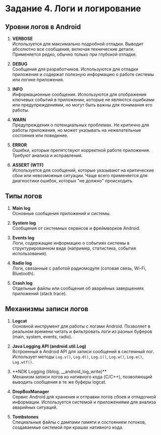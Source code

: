 # Задание 4. Логи и логирование

## Уровни логов в Android

1.  **VERBOSE**\
    Используется для максимально подробной отладки. Выводит абсолютно
    все сообщения, включая технические детали. Применяется редко, обычно
    только при глубокой отладке.

2.  **DEBUG**\
    Сообщения для разработчиков. Используются для отладки приложения и
    содержат полезную информацию о работе системы или логике приложения.

3.  **INFO**\
    Информационные сообщения. Используются для отображения ключевых
    событий в приложении, которые не являются ошибками или
    предупреждениями, но могут быть важны для понимания его работы.

4.  **WARN**\
    Предупреждения о потенциальных проблемах. Не критично для работы
    приложения, но может указывать на нежелательные состояния или
    поведение.

5.  **ERROR**\
    Ошибки, которые препятствуют корректной работе приложения. Требуют
    анализа и исправления.

6.  **ASSERT (WTF)**\
    Используется для сообщений, которые указывают на критические сбои
    или невозможные ситуации. Чаще всего применяется для диагностики
    ошибок, которых "не должно" происходить.

## Типы логов

1.  **Main log**\
    Основные сообщения приложений и системы.

2.  **System log**\
    Сообщения от системных сервисов и фреймворков Android.

3.  **Events log**\
    Логи, содержащие информацию о событиях системы в структурированном
    виде (например, статистика, события использования).

4.  **Radio log**\
    Логи, связанные с работой радиомодуля (сотовая связь, Wi-Fi,
    Bluetooth).

5.  **Crash log**\
    Отдельные файлы или сообщения об аварийных завершениях приложений
    (stack trace).

## Механизмы записи логов

1.  **Logcat**\
    Основной инструмент для работы с логами Android. Позволяет в
    реальном времени читать и фильтровать логи из разных буферов (main,
    system, events, radio).

2.  **Java Logging API (android.util.Log)**\
    Встроенный в Android API для записи сообщений в системный лог.
    Использует методы `Log.v()`, `Log.d()`, `Log.i()`, `Log.w()`,
    `Log.e()`, `Log.wtf()`.

3.  \*\*NDK Logging (liblog, \_\_android_log_write)\*\*\
    Механизм записи логов из нативного кода (C/C++), позволяющий
    выводить сообщения в те же буферы logcat.

4.  **DropBoxManager**\
    Сервис Android для хранения и отправки логов сбоев и отладочной
    информации. Используется системой и приложениями для анализа
    аварийных ситуаций.

5.  **Tombstones**\
    Специальные файлы с дампами памяти и состоянием потоков, создаваемые
    системой при крашах нативного кода.
